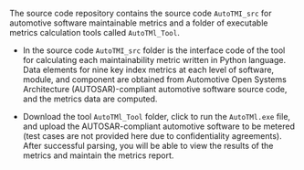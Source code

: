 The source code repository contains the source code `AutoTMI_src` for automotive software maintainable metrics and a folder of executable metrics calculation tools called `AutoTMl_Tool`.

- In the source code `AutoTMI_src` folder is the interface code of the tool for calculating each maintainability metric written in Python language. Data elements for nine key index metrics at each level of software, module, and component are obtained from Automotive Open Systems Architecture (AUTOSAR)-compliant automotive software source code, and the metrics data are computed.

- Download the tool `AutoTMl_Tool` folder, click to run the `AutoTMl.exe` file, and upload the AUTOSAR-compliant automotive software to be metered (test cases are not provided here due to confidentiality agreements). After successful parsing, you will be able to view the results of the metrics and maintain the metrics report.